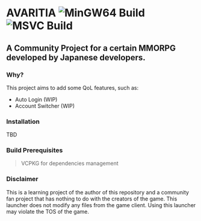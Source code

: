 ﻿# AVARITIA   ![MinGW64 Build](https://github.com/farhannz/Avaritia/actions/workflows/mingw64.yml/badge.svg) ![MSVC Build](https://github.com/farhannz/Avaritia/actions/workflows/msvc.yml/badge.svg)


## A Community Project for a certain MMORPG developed by Japanese developers.   

### Why?
This project aims to add some QoL features, such as:
* Auto Login (WIP)
* Account Switcher (WIP)

### Installation
TBD

### Build Prerequisites
> VCPKG for dependencies management

### Disclaimer   
This is a learning project of the author of this repository and a community fan project that has nothing to do with the creators of the game. This launcher does not modify any files from the game client. Using this launcher may violate the TOS of the game.
